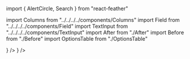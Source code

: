 import { AlertCircle, Search } from "react-feather"

import Columns from "../../../../components/Columns"
import Field from "../../../../components/Field"
import TextInput from "../../../../components/TextInput"
import After from "./After"
import Before from "./Before"
import OptionsTable from "./OptionsTable"

<Columns reverse>
  <After />
  <Field label="Email">
    <TextInput after={<AlertCircle />} />
  </Field>
</Columns>
<Columns reverse>
  <Before />
  <Field label="Search">
    <TextInput before={<Search />} />
  </Field>
</Columns>
<OptionsTable />

